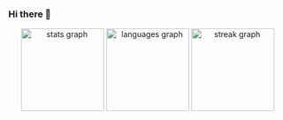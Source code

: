### Hi there 👋
<div align="center">
  <img src="https://github-readme-stats.vercel.app/api?username=Hamid997&hide_title=false&hide_rank=true&show_icons=true&include_all_commits=true&count_private=true&disable_animations=false&theme=ayu-mirage&locale=en&hide_border=true&order=1" height="150" alt="stats graph"  />
  <img src="https://github-readme-stats.vercel.app/api/top-langs?username=Hamid997&locale=en&hide_title=false&layout=compact&card_width=320&langs_count=5&theme=ayu-mirage&hide_border=true&order=2" height="150" alt="languages graph"  />
  <img src="https://streak-stats.demolab.com?user=Hamid997&locale=en&mode=daily&theme=ayu-mirage&hide_border=true&border_radius=5&order=3" height="150" alt="streak graph"  />
</div>

###

###
<!--
**Hamid997/Hamid997** is a ✨ _special_ ✨ repository because its `README.md` (this file) appears on your GitHub profile.

Here are some ideas to get you started:

- 🔭 I’m currently working on ...
- 🌱 I’m currently learning ...
- 👯 I’m looking to collaborate on ...
- 🤔 I’m looking for help with ...
- 💬 Ask me about ...
- 📫 How to reach me: ...
- 😄 Pronouns: ...
- ⚡ Fun fact: ...
-->
